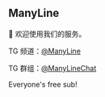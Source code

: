 ## ManyLine

🌈 欢迎使用我们的服务。

TG 频道：[@ManyLine](https://t.me/ManyLine)

TG 群组：[@ManyLineChat](https://t.me/ManyLineChat)

Everyone's free sub!
<!--

**Here are some ideas to get you started:**

🙋‍♀️ A short introduction - what is your organization all about?
🌈 Contribution guidelines - how can the community get involved?
👩‍💻 Useful resources - where can the community find your docs? Is there anything else the community should know?
🍿 Fun facts - what does your team eat for breakfast?
🧙 Remember, you can do mighty things with the power of [Markdown](https://docs.github.com/github/writing-on-github/getting-started-with-writing-and-formatting-on-github/basic-writing-and-formatting-syntax)
-->
